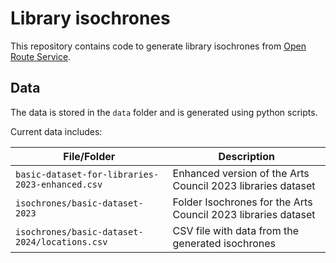 # Library isochrones

This repository contains code to generate library isochrones from [Open Route Service](https://openrouteservice.org/).

## Data

The data is stored in the `data` folder and is generated using python scripts.

Current data includes:

| File/Folder                                     | Description                                                   |
| ----------------------------------------------- | ------------------------------------------------------------- |
| `basic-dataset-for-libraries-2023-enhanced.csv` | Enhanced version of the Arts Council 2023 libraries dataset   |
| `isochrones/basic-dataset-2023`                 | Folder Isochrones for the Arts Council 2023 libraries dataset |
| `isochrones/basic-dataset-2024/locations.csv`   | CSV file with data from the generated isochrones              |
